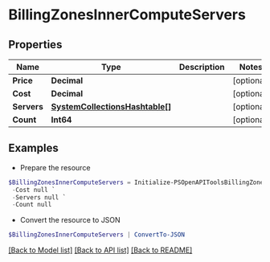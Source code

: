 # BillingZonesInnerComputeServers
## Properties

Name | Type | Description | Notes
------------ | ------------- | ------------- | -------------
**Price** | **Decimal** |  | [optional] 
**Cost** | **Decimal** |  | [optional] 
**Servers** | [**SystemCollectionsHashtable[]**](SystemCollectionsHashtable.md) |  | [optional] 
**Count** | **Int64** |  | [optional] 

## Examples

- Prepare the resource
```powershell
$BillingZonesInnerComputeServers = Initialize-PSOpenAPIToolsBillingZonesInnerComputeServers  -Price null `
 -Cost null `
 -Servers null `
 -Count null
```

- Convert the resource to JSON
```powershell
$BillingZonesInnerComputeServers | ConvertTo-JSON
```

[[Back to Model list]](../README.md#documentation-for-models) [[Back to API list]](../README.md#documentation-for-api-endpoints) [[Back to README]](../README.md)

